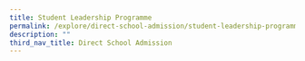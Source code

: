 ```yaml
---
title: Student Leadership Programme
permalink: /explore/direct-school-admission/student-leadership-programme/
description: ""
third_nav_title: Direct School Admission
---
```


